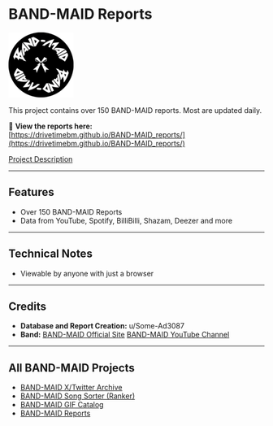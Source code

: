 # BAND-MAID Reports

<img src="favicon.png" alt="Logo" width="128" height="128">

This project contains over 150 BAND-MAID reports. Most are updated daily.

🔗 **View the reports here:**  
[https://drivetimebm.github.io/BAND-MAID_reports/](https://drivetimebm.github.io/BAND-MAID_reports/)

[Project Description](https://www.reddit.com/r/BandMaid/comments/1krcpjk/bandmaid_metrics_database//)



---

## Features
- Over 150 BAND-MAID Reports
- Data from YouTube, Spotify, BilliBilli, Shazam, Deezer and more

---

## Technical Notes
- Viewable by anyone with just a browser

---

## Credits
- **Database and Report Creation:** u/Some-Ad3087  
- **Band:** [BAND-MAID Official Site](https://bandmaid.tokyo/) [BAND-MAID YouTube Channel](https://www.youtube.com/c/BANDMAID)

---

## All BAND-MAID Projects
- [BAND-MAID X/Twitter Archive](https://github.com/DriveTimeBM/BAND-MAID_tweets)
- [BAND-MAID Song Sorter (Ranker)](https://github.com/DriveTimeBM/BAND-MAID_song_sorter)
- [BAND-MAID GIF Catalog](https://github.com/DriveTimeBM/BAND-MAID_gifs)
- [BAND-MAID Reports](https://github.com/DriveTimeBM/BAND-MAID_reports)


